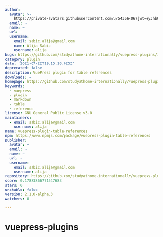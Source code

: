 ```yaml
---
author:
  avatar: >-
    https://private-avatars.githubusercontent.com/u/54356406?jwt=eyJhbGciOiJIUzI1NiIsInR5cCI6IkpXVCJ9.eyJpc3MiOiJnaXRodWIuY29tIiwiYXVkIjoicmF3LmdpdGh1YnVzZXJjb250ZW50LmNvbSIsImtleSI6ImtleTEiLCJleHAiOjE3MzQ2NzM0NDAsIm5iZiI6MTczNDY3MjI0MCwicGF0aCI6Ii91LzU0MzU2NDA2In0.aDg2_XGgqNIbROu4v7BJhVzA-u-4d98_vLY530SqWvw&v=4
  email: ~
  name: ~
  url: ~
  username:
    email: sabic.alija@gmail.com
    name: Alija Sabic
    username: alija
bugs: https://github.com/studyathome-internationally/vuepress-plugins/issues
category: plugin
date: '2021-07-22T19:15:18.025Z'
deprecated: false
description: VuePress plugin for table references
downloads: ~
homepage: https://github.com/studyathome-internationally/vuepress-plugins#readme
keywords:
  - vuepress
  - plugin
  - markdown
  - table
  - reference
license: GNU General Public License v3.0
maintainers:
  - email: sabic.alija@gmail.com
    username: alija
name: vuepress-plugin-table-references
npm: https://www.npmjs.com/package/vuepress-plugin-table-references
publisher:
  avatar: ~
  email: ~
  name: ~
  url: ~
  username:
    email: sabic.alija@gmail.com
    username: alija
repository: https://github.com/studyathome-internationally/vuepress-plugins
score: 0.17883866771647683
stars: 0
unstable: false
version: 2.1.0-alpha.3
watchers: 0

---
```


# vuepress-plugins